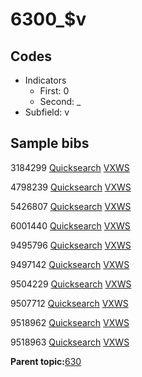 # 6300\_$v

## Codes

-   Indicators
    -   First: 0
    -   Second: \_
-   Subfield: v

## Sample bibs

3184299 [Quicksearch](https://search.library.yale.edu/catalog/3184299) [VXWS](http://prodorbis.library.yale.edu:7014/vxws/GetHoldingsService?bibId=3184299)

4798239 [Quicksearch](https://search.library.yale.edu/catalog/4798239) [VXWS](http://prodorbis.library.yale.edu:7014/vxws/GetHoldingsService?bibId=4798239)

5426807 [Quicksearch](https://search.library.yale.edu/catalog/5426807) [VXWS](http://prodorbis.library.yale.edu:7014/vxws/GetHoldingsService?bibId=5426807)

6001440 [Quicksearch](https://search.library.yale.edu/catalog/6001440) [VXWS](http://prodorbis.library.yale.edu:7014/vxws/GetHoldingsService?bibId=6001440)

9495796 [Quicksearch](https://search.library.yale.edu/catalog/9495796) [VXWS](http://prodorbis.library.yale.edu:7014/vxws/GetHoldingsService?bibId=9495796)

9497142 [Quicksearch](https://search.library.yale.edu/catalog/9497142) [VXWS](http://prodorbis.library.yale.edu:7014/vxws/GetHoldingsService?bibId=9497142)

9504229 [Quicksearch](https://search.library.yale.edu/catalog/9504229) [VXWS](http://prodorbis.library.yale.edu:7014/vxws/GetHoldingsService?bibId=9504229)

9507712 [Quicksearch](https://search.library.yale.edu/catalog/9507712) [VXWS](http://prodorbis.library.yale.edu:7014/vxws/GetHoldingsService?bibId=9507712)

9518962 [Quicksearch](https://search.library.yale.edu/catalog/9518962) [VXWS](http://prodorbis.library.yale.edu:7014/vxws/GetHoldingsService?bibId=9518962)

9518963 [Quicksearch](https://search.library.yale.edu/catalog/9518963) [VXWS](http://prodorbis.library.yale.edu:7014/vxws/GetHoldingsService?bibId=9518963)

**Parent topic:**[630](../../tags/630/630.md)

